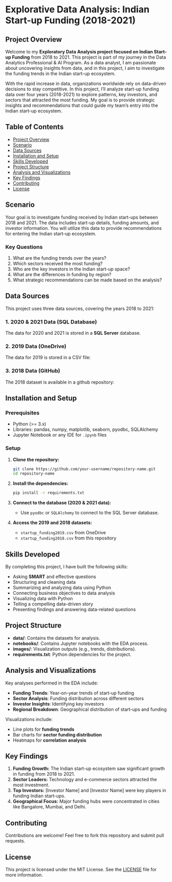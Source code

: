 # Explorative Data Analysis: Indian Start-up Funding (2018-2021)

## Project Overview

Welcome to my **Exploratory Data Analysis project focused on Indian Start-up Funding** from 2018 to 2021. This project is part of my journey in the Data Analytics Professional & AI Program. As a data analyst, I am passionate about uncovering insights from data, and in this project, I aim to investigate the funding trends in the Indian start-up ecosystem.

With the rapid increase in data, organizations worldwide rely on data-driven decisions to stay competitive. In this project, I’ll analyze start-up funding data over four years (2018-2021) to explore patterns, key investors, and sectors that attracted the most funding. My goal is to provide strategic insights and recommendations that could guide my team’s entry into the Indian start-up ecosystem.

## Table of Contents

- [Project Overview](#project-overview)
- [Scenario](#scenario)
- [Data Sources](#data-sources)
- [Installation and Setup](#installation-and-setup)
- [Skills Developed](#skills-developed)
- [Project Structure](#project-structure)
- [Analysis and Visualizations](#analysis-and-visualizations)
- [Key Findings](#key-findings)
- [Contributing](#contributing)
- [License](#license)

## Scenario

Your goal is to investigate funding received by Indian start-ups between 2018 and 2021. The data includes start-up details, funding amounts, and investor information. You will utilize this data to provide recommendations for entering the Indian start-up ecosystem.

### Key Questions

1. What are the funding trends over the years?
2. Which sectors received the most funding?
3. Who are the key investors in the Indian start-up space?
4. What are the differences in funding by region?
5. What strategic recommendations can be made based on the analysis?

## Data Sources

This project uses three data sources, covering the years 2018 to 2021:

### 1. 2020 & 2021 Data (SQL Database)

The data for 2020 and 2021 is stored in a **SQL Server** database. 

### 2. 2019 Data (OneDrive)

The data for 2019 is stored in a CSV file:


### 3. 2018 Data (GitHub)

The 2018 dataset is available in a github repository:


## Installation and Setup

### Prerequisites

- Python (>= 3.x)
- Libraries: pandas, numpy, matplotlib, seaborn, pyodbc, SQLAlchemy
- Jupyter Notebook or any IDE for `.ipynb` files

### Setup

1. **Clone the repository:**
    ```bash
    git clone https://github.com/your-username/repository-name.git
    cd repository-name
    ```

2. **Install the dependencies:**
    ```bash
    pip install -r requirements.txt
    ```

3. **Connect to the database (2020 & 2021 data):**
   - Use `pyodbc` or `SQLAlchemy` to connect to the SQL Server database.

4. **Access the 2019 and 2018 datasets:**
   - `startup_funding2019.csv` from OneDrive
   - `startup_funding2018.csv` from this repository

## Skills Developed

By completing this project, I have built the following skills:

- Asking **SMART** and effective questions
- Structuring and cleaning data
- Summarizing and analyzing data using Python
- Connecting business objectives to data analysis
- Visualizing data with Python
- Telling a compelling data-driven story
- Presenting findings and answering data-related questions

## Project Structure


- **data/**: Contains the datasets for analysis.
- **notebooks/**: Contains Jupyter notebooks with the EDA process.
- **images/**: Visualization outputs (e.g., trends, distributions).
- **requirements.txt**: Python dependencies for the project.

## Analysis and Visualizations

Key analyses performed in the EDA include:

- **Funding Trends**: Year-on-year trends of start-up funding
- **Sector Analysis**: Funding distribution across different sectors
- **Investor Insights**: Identifying key investors
- **Regional Breakdown**: Geographical distribution of start-ups and funding

Visualizations include:

- Line plots for **funding trends**
- Bar charts for **sector funding distribution**
- Heatmaps for **correlation analysis**

## Key Findings

1. **Funding Growth:** The Indian start-up ecosystem saw significant growth in funding from 2018 to 2021.
2. **Sector Leaders:** Technology and e-commerce sectors attracted the most investment.
3. **Top Investors:** [Investor Name] and [Investor Name] were key players in funding Indian start-ups.
4. **Geographical Focus:** Major funding hubs were concentrated in cities like Bangalore, Mumbai, and Delhi.

## Contributing

Contributions are welcome! Feel free to fork this repository and submit pull requests. 

## License

This project is licensed under the MIT License. See the [LICENSE](LICENSE) file for more information.
